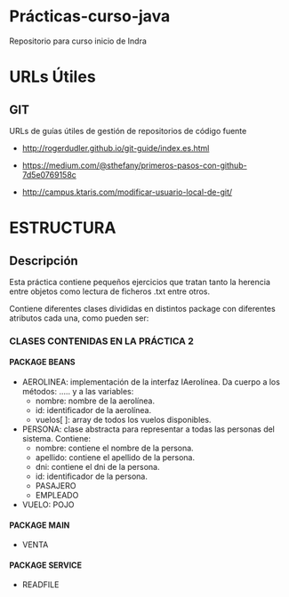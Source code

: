 # Prácticas-curso-java
Repositorio para curso inicio de Indra

# URLs Útiles

## GIT

URLs de guías útiles de gestión de repositorios de código fuente

* http://rogerdudler.github.io/git-guide/index.es.html

* https://medium.com/@sthefany/primeros-pasos-con-github-7d5e0769158c

* http://campus.ktaris.com/modificar-usuario-local-de-git/

# ESTRUCTURA 

## Descripción

Esta práctica contiene pequeños ejercicios que tratan tanto la herencia entre objetos como lectura de ficheros .txt entre otros.

Contiene diferentes clases divididas en distintos package con diferentes atributos cada una, como pueden ser:

### CLASES CONTENIDAS EN LA PRÁCTICA 2

#### PACKAGE BEANS

* AEROLINEA: implementación de la interfaz IAerolínea. Da cuerpo a los métodos: ..... y a las variables:
   + nombre: nombre de la aerolínea.
   + id: identificador de la aerolínea.
   + vuelos[ ]: array de todos los vuelos disponibles.
* PERSONA:  clase abstracta para representar a todas las personas del sistema. Contiene:
   + nombre: contiene el nombre de la persona.
   + apellido: contiene el apellido de la persona.
   + dni: contiene el dni de la persona.
   + id: identificador de la persona.
    * PASAJERO
    * EMPLEADO
* VUELO: POJO 

#### PACKAGE MAIN

* VENTA

#### PACKAGE SERVICE

* READFILE


